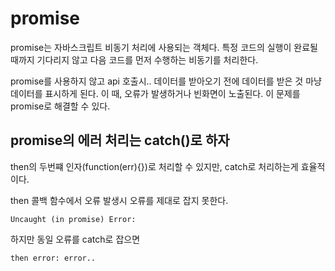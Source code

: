 # promise

promise는 자바스크립트 비동기 처리에 사용되는 객체다. 특정 코드의 실행이 완료될 때까지 기다리지 않고 다음 코드를 먼저 수행하는 비동기를 처리한다.

promise를 사용하지 않고 api 호출시.. 데이터를 받아오기 전에 데이터를 받은 것 마냥 데이터를 표시하게 된다. 이 때, 오류가 발생하거나 빈화면이 노출된다. 이 문제를 promise로 해결할 수 있다.

## promise의 에러 처리는 catch()로 하자

then의 두번쨰 인자(function(err){})로 처리할 수 있지만, catch로 처리하는게 효율적이다.

then 콜백 함수에서 오류 발생시 오류를 제대로 잡지 못한다.

```
Uncaught (in promise) Error:
```

하지만 동일 오류를 catch로 잡으면

```
then error: error..
```
